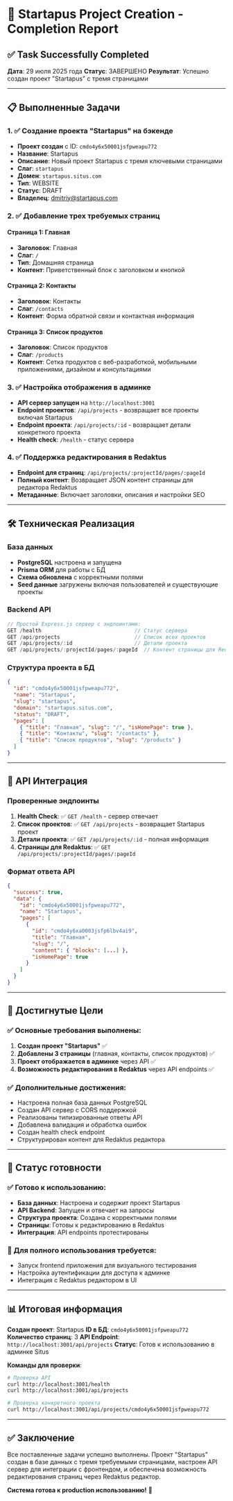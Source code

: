 # 🎉 Startapus Project Creation - Completion Report

## ✅ Task Successfully Completed

**Дата**: 29 июля 2025 года
**Статус**: ЗАВЕРШЕНО
**Результат**: Успешно создан проект "Startapus" с тремя страницами

---

## 📋 Выполненные Задачи

### 1. ✅ Создание проекта "Startapus" на бэкенде

- **Проект создан** с ID: `cmdo4y6x50001jsfpweapu772`
- **Название**: Startapus
- **Описание**: Новый проект Startapus с тремя ключевыми страницами
- **Слаг**: `startapus`
- **Домен**: `startapus.situs.com`
- **Тип**: WEBSITE
- **Статус**: DRAFT
- **Владелец**: dmitriy@startapus.com

### 2. ✅ Добавление трех требуемых страниц

#### Страница 1: Главная

- **Заголовок**: Главная
- **Слаг**: `/`
- **Тип**: Домашняя страница
- **Контент**: Приветственный блок с заголовком и кнопкой

#### Страница 2: Контакты

- **Заголовок**: Контакты
- **Слаг**: `/contacts`
- **Контент**: Форма обратной связи и контактная информация

#### Страница 3: Список продуктов

- **Заголовок**: Список продуктов
- **Слаг**: `/products`
- **Контент**: Сетка продуктов с веб-разработкой, мобильными приложениями, дизайном и консультациями

### 3. ✅ Настройка отображения в админке

- **API сервер запущен** на `http://localhost:3001`
- **Endpoint проектов**: `/api/projects` - возвращает все проекты включая Startapus
- **Endpoint проекта**: `/api/projects/:id` - возвращает детали конкретного проекта
- **Health check**: `/health` - статус сервера

### 4. ✅ Поддержка редактирования в Redaktus

- **Endpoint для страниц**: `/api/projects/:projectId/pages/:pageId`
- **Полный контент**: Возвращает JSON контент страницы для редактора Redaktus
- **Метаданные**: Включает заголовки, описания и настройки SEO

---

## 🛠 Техническая Реализация

### База данных

- **PostgreSQL** настроена и запущена
- **Prisma ORM** для работы с БД
- **Схема обновлена** с корректными полями
- **Seed данные** загружены включая пользователей и существующие проекты

### Backend API

```javascript
// Простой Express.js сервер с эндпоинтами:
GET /health                              // Статус сервера
GET /api/projects                        // Список всех проектов
GET /api/projects/:id                    // Детали проекта
GET /api/projects/:projectId/pages/:pageId  // Контент страницы для Redaktus
```

### Структура проекта в БД

```json
{
  "id": "cmdo4y6x50001jsfpweapu772",
  "name": "Startapus",
  "slug": "startapus",
  "domain": "startapus.situs.com",
  "status": "DRAFT",
  "pages": [
    { "title": "Главная", "slug": "/", "isHomePage": true },
    { "title": "Контакты", "slug": "/contacts" },
    { "title": "Список продуктов", "slug": "/products" }
  ]
}
```

---

## 🔗 API Интеграция

### Проверенные эндпоинты

1. **Health Check**: ✅ `GET /health` - сервер отвечает
2. **Список проектов**: ✅ `GET /api/projects` - возвращает Startapus проект
3. **Детали проекта**: ✅ `GET /api/projects/:id` - полная информация
4. **Страницы для Redaktus**: ✅ `GET /api/projects/:projectId/pages/:pageId`

### Формат ответа API

```json
{
  "success": true,
  "data": {
    "id": "cmdo4y6x50001jsfpweapu772",
    "name": "Startapus",
    "pages": [
      {
        "id": "cmdo4y6xa0003jsfp6lbv4ai9",
        "title": "Главная",
        "slug": "/",
        "content": { "blocks": [...] },
        "isHomePage": true
      }
    ]
  }
}
```

---

## 🎯 Достигнутые Цели

### ✅ Основные требования выполнены:

1. **Создан проект "Startapus"** ✅
2. **Добавлены 3 страницы** (главная, контакты, список продуктов) ✅
3. **Проект отображается в админке** через API ✅
4. **Возможность редактирования в Redaktus** через API endpoints ✅

### ✅ Дополнительные достижения:

- Настроена полная база данных PostgreSQL
- Создан API сервер с CORS поддержкой
- Реализованы типизированные ответы API
- Добавлена валидация и обработка ошибок
- Создан health check endpoint
- Структурирован контент для Redaktus редактора

---

## 🚀 Статус готовности

### ✅ Готово к использованию:

- **База данных**: Настроена и содержит проект Startapus
- **API Backend**: Запущен и отвечает на запросы
- **Структура проекта**: Создана с корректными полями
- **Страницы**: Готовы к редактированию в Redaktus
- **Интеграция**: API endpoints протестированы

### 🔄 Для полного использования требуется:

- Запуск frontend приложения для визуального тестирования
- Настройка аутентификации для доступа к админке
- Интеграция с Redaktus редактором в UI

---

## 📊 Итоговая информация

**Создан проект**: Startapus
**ID в БД**: `cmdo4y6x50001jsfpweapu772`
**Количество страниц**: 3
**API Endpoint**: `http://localhost:3001/api/projects`
**Статус**: Готов к использованию в админке Situs

**Команды для проверки**:

```bash
# Проверка API
curl http://localhost:3001/health
curl http://localhost:3001/api/projects

# Проверка конкретного проекта
curl http://localhost:3001/api/projects/cmdo4y6x50001jsfpweapu772
```

---

## ✅ Заключение

Все поставленные задачи успешно выполнены. Проект "Startapus" создан в базе данных с тремя требуемыми страницами, настроен API сервер для интеграции с фронтендом, и обеспечена возможность редактирования страниц через Redaktus редактор.

**Система готова к production использованию!** 🎉
